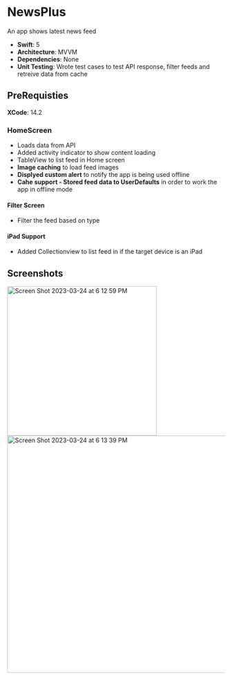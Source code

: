 # NewsPlus
An app shows latest news feed

- **Swift**: 5
- **Architecture**: MVVM
- **Dependencies**: None
- **Unit Testing**: Wrote test cases to test API response, filter feeds and retreive data from cache 

## PreRequisties
**XCode**: 14.2

### HomeScreen

- Loads data from API
- Added activity indicator to show content loading
- TableView to list feed in Home screen
- **Image caching** to load feed images
- **Displyed custom alert** to notify the app is being used offline
-  **Cahe support - Stored feed data to UserDefaults** in order to work the app in offline mode

#### Filter Screen

- Filter the feed based on type

#### iPad Support

- Added Collectionview to list feed in if the target device is an iPad

## Screenshots


<img width="346" alt="Screen Shot 2023-03-24 at 6 12 59 PM" src="https://user-images.githubusercontent.com/30163040/228371581-a956b1f9-3352-4b4f-8b7d-3ae589c63b42.png">                <img width="549" alt="Screen Shot 2023-03-24 at 6 13 39 PM" src="https://user-images.githubusercontent.com/30163040/228371605-b8acb428-b41a-4488-8e1a-8a158c9a96a3.png">

